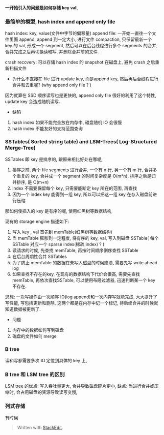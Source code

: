 **一开始引入的问题是如何存储 key val,**
### 最简单的模型, hash index and append only file
hash index: key, value(文件中字节的偏移量)
append file: 一开始一直往一个文件里面 append, append 到一定大小, 进行文件 compaction, 只保留最新一个 key 的 val, 形成一个 segment, 然后可以在后台线程进行多个 segments 的合并, 合并完成之后再切换读和写, 并删除合并前的文件. 

crash recovery: 可以存储 hash index 的 snapshot 在磁盘上, 避免 crash 之后重新扫描文件

* 为什么不直接在 file 进行 update key, 而是append key, 然后再后台线程进行合并和去重呢? (why append only file ? )

因为就算在 SSD 顺序读写也是更快的, append only file 很好的利用了这个特性, update key 会造成随机读写. 

* 缺陷
1. hash index 如果不能完全放在内存中, 磁盘随机 IO 会很慢
2. hash index 不能友好的支持范围查询


### SSTables( Sorted string table) and LSM-Trees( Log-Structured Merge-Tree)
SSTables 即 key 是排序的, 跟原来相比好处在哪呢, 
1. 排序之前, 两个 file segments 进行合并, 一个有 n 行, 另一个有 m 行, 合并多个重复的 key, 合并成一个 segment 的时间复杂度是 O(m*n), 排序之后是归并排序, 是 O(m+n)
2. index 不需要保留每个 key, 只需要能断定 key 所在的范围, 再查找
3. 因为一个 index key 能得到一组 key, 所以可以把这一组 key 在存入磁盘前进行压缩. 

那如何使插入的 key 是有序的呢, 使用红黑树等数据结构, 

现有的 storage engine 描述如下: 
1. 写入 key , val 首先到 memTable(红黑树等数据结构)
2. 当 memTable 膨胀到一定程度, 将有序的 key, val, 写入到磁盘 SSTable( 每个 SSTable 对应一个 sparse index(稀疏 index) ? )
3. 读请求的时候, 先查找 memTable, 再按时间顺序倒序查找 SSTable
4. 在后台周期性合并 SSTables
5. 为了防止 memTable 的数据在未写入磁盘的时候崩溃, 需要先写 write ahead log
6. 如果查找不存在的key, 在现有的数据结构下代价会很高, 需要先查找 memTable, 再依次查找SSTable, 可以使用布隆过滤器, 迅速判断某一个 key 不存在. 

思想: 一次写操作由一次顺序 IO(log append)和一次内存写就能完成, 大大提升了写性能, 写包括更新和删除, 这两个都是在内存中记一个标记, 待后续合并的时候就知道数据被更新了.

* 问题
1. 内存中的数据如何写到磁盘
2. 磁盘的文件如何 merge

### B tree
读和写都需要多次 IO 定位到具体的 key 上, 

### B tree 和 LSM tree 的区别
 LSM tree 的优点: 写入吞吐量更大, 合并导致磁盘碎片更小, 
 缺点: 当进行合并或压缩时, 会占用磁盘的资源导致读写变慢, 

### 列式存储
有时候
> Written with [StackEdit](https://stackedit.io/).
<!--stackedit_data:
eyJoaXN0b3J5IjpbMTYyMzYwMTM5NCwxNjgzODk5NTQzLDY5OD
YxMzEwNywyMTMzODI1OTM1LC05MzY1NDQ3NzksMzg0MzMyNjY4
LDExNDM5MDgxMTQsMTU3NTU5ODc0NSwtMzIyMDU2NzgyXX0=
-->